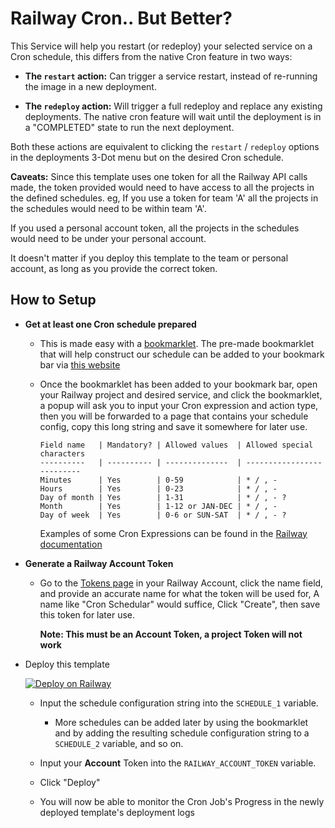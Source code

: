# Railway Cron.. But Better?

This Service will help you restart (or redeploy) your selected service on a Cron schedule, this differs from the native Cron feature in two ways:

- **The `restart` action:** Can trigger a service restart, instead of re-running the image in a new deployment.

- **The `redeploy` action:** Will trigger a full redeploy and replace any existing deployments. The native cron feature will wait until the deployment is in a "COMPLETED" state to run the next deployment.

Both these actions are equivalent to clicking the `restart` / `redeploy` options in the deployments 3-Dot menu but on the desired Cron schedule.

**Caveats:** Since this template uses one token for all the Railway API calls made, the token provided would need to have access to all the projects in the defined schedules.
eg, If you use a token for team 'A' all the projects in the schedules would need to be within team 'A'.

If you used a personal account token, all the projects in the schedules would need to be under your personal account.

It doesn't matter if you deploy this template to the team or personal account, as long as you provide the correct token.

## How to Setup

- **Get at least one Cron schedule prepared**

    - This is made easy with a [bookmarklet](https://bookmarklets.org/what-is-a-bookmarklet/). The pre-made bookmarklet that will help construct our schedule can be added to your bookmark bar via [this website](https://bookmarklets.up.railway.app/cron-config/)

    - Once the bookmarklet has been added to your bookmark bar, open your Railway project and desired service, and click the bookmarklet, a popup will ask you to input your Cron expression and action type, then you will be forwarded to a page that contains your schedule config, copy this long string and save it somewhere for later use.

        ```
        Field name   | Mandatory? | Allowed values  | Allowed special characters
        ----------   | ---------- | --------------  | --------------------------
        Minutes      | Yes        | 0-59            | * / , -
        Hours        | Yes        | 0-23            | * / , -
        Day of month | Yes        | 1-31            | * / , - ?
        Month        | Yes        | 1-12 or JAN-DEC | * / , -
        Day of week  | Yes        | 0-6 or SUN-SAT  | * / , - ?
        ```
    
        Examples of some Cron Expressions can be found in the <a href="https://docs.railway.app/reference/cron-jobs#examples">Railway documentation</a>

- **Generate a Railway Account Token**

    - Go to the [Tokens page](https://railway.app/account/tokens) in your Railway Account, click the name field, and provide an accurate name for what the token will be used for, A name like "Cron Schedular" would suffice, Click "Create", then save this token for later use.
    
        **Note: This must be an Account Token, a project Token will not work**

- Deploy this template

    [![Deploy on Railway](https://railway.app/button.svg)](https://railway.app/new/template/fwH-l3?referralCode=ySCnWl)

    - Input the schedule configuration string into the `SCHEDULE_1` variable.

        - More schedules can be added later by using the bookmarklet and by adding the resulting schedule configuration string to a `SCHEDULE_2`
 variable, and so on.

    - Input your **Account** Token into the `RAILWAY_ACCOUNT_TOKEN` variable.

    - Click "Deploy"

    - You will now be able to monitor the Cron Job's Progress in the newly deployed template's deployment logs